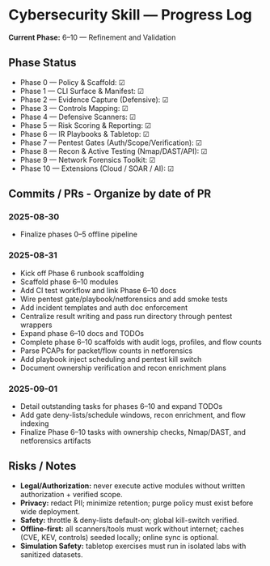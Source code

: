 # Cybersecurity Skill — Progress Log

**Current Phase:** 6–10 — Refinement and Validation

## Phase Status
- Phase 0 — Policy & Scaffold: ☑
- Phase 1 — CLI Surface & Manifest: ☑
- Phase 2 — Evidence Capture (Defensive): ☑
- Phase 3 — Controls Mapping: ☑
- Phase 4 — Defensive Scanners: ☑
- Phase 5 — Risk Scoring & Reporting: ☑
- Phase 6 — IR Playbooks & Tabletop: ☑
- Phase 7 — Pentest Gates (Auth/Scope/Verification): ☑
- Phase 8 — Recon & Active Testing (Nmap/DAST/API): ☑
- Phase 9 — Network Forensics Toolkit: ☑
- Phase 10 — Extensions (Cloud / SOAR / AI): ☑

## Commits / PRs - Organize by date of PR
### 2025-08-30 
- Finalize phases 0–5 offline pipeline

### 2025-08-31
- Kick off Phase 6 runbook scaffolding
- Scaffold phase 6–10 modules
- Add CI test workflow and link Phase 6–10 docs
- Wire pentest gate/playbook/netforensics and add smoke tests
- Add incident templates and auth doc enforcement
- Centralize result writing and pass run directory through pentest wrappers
- Expand phase 6–10 docs and TODOs
- Complete phase 6–10 scaffolds with audit logs, profiles, and flow counts
- Parse PCAPs for packet/flow counts in netforensics
- Add playbook inject scheduling and pentest kill switch
- Document ownership verification and recon enrichment plans

### 2025-09-01
- Detail outstanding tasks for phases 6–10 and expand TODOs
- Add gate deny-lists/schedule windows, recon enrichment, and flow indexing
- Finalize Phase 6–10 tasks with ownership checks, Nmap/DAST, and netforensics artifacts

## Risks / Notes
- **Legal/Authorization:** never execute active modules without written authorization + verified scope.
- **Privacy:** redact PII; minimize retention; purge policy must exist before wide deployment.
- **Safety:** throttle & deny-lists default-on; global kill-switch verified.
- **Offline-first:** all scanners/tools must work without internet; caches (CVE, KEV, controls) seeded locally; online sync is optional.
- **Simulation Safety:** tabletop exercises must run in isolated labs with sanitized datasets.
